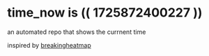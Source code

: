 # time_now is (( 1725872400227 ))

an automated repo that shows the currnent time

inspired by [breakingheatmap](https://github.com/breakingheatmap/breakingheatmap)